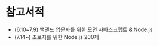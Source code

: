 <!--# 멋쟁이사자처럼 클라우드 엔지니어링 1기-->
# 참고서적 
- (6.10~7.9) 백엔드 입문자를 위한 모던 자바스크립트 & Node.js
- (7.14~) 초보자를 위한 Node.js 200제
